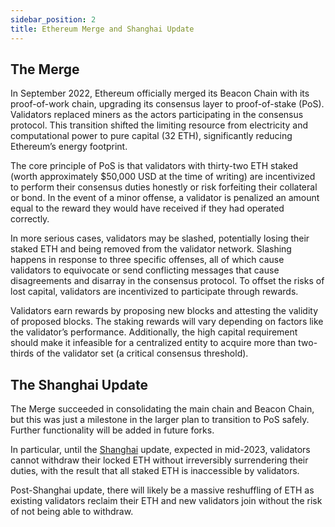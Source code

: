 ```yaml
---
sidebar_position: 2
title: Ethereum Merge and Shanghai Update
---
```


## The Merge

In September 2022, Ethereum officially merged its Beacon Chain with its proof-of-work chain, upgrading
its consensus layer to proof-of-stake (PoS). Validators replaced miners as the actors participating in
the consensus protocol. This transition shifted the limiting resource from electricity and computational
power to pure capital (32 ETH), significantly reducing Ethereum’s energy footprint.

The core principle of PoS is that validators with thirty-two ETH staked (worth approximately
$50,000 USD at the time of writing) are incentivized to perform their consensus duties honestly or
risk forfeiting their collateral or bond. In the event of a minor offense, a validator is penalized an
amount equal to the reward they would have received if they had operated correctly.

In more serious cases, validators may be slashed, potentially losing their staked ETH and being removed from the
validator network. Slashing happens in response to three specific offenses, all of which cause validators
to equivocate or send conflicting messages that cause disagreements and disarray in the consensus
protocol. To offset the risks of lost capital, validators are incentivized to participate through rewards.

Validators earn rewards by proposing new blocks and attesting the validity of proposed blocks. The
staking rewards will vary depending on factors like the validator’s performance. Additionally, the high
capital requirement should make it infeasible for a centralized entity to acquire more than two-thirds
of the validator set (a critical consensus threshold).

## The Shanghai Update

The Merge succeeded in consolidating the main chain and Beacon Chain, but this was just a milestone
in the larger plan to transition to PoS safely. Further functionality will be added in future forks.

In particular, until the [Shanghai](<(https://notes.ethereum.org/@launchpad/withdrawals-faq)>) update, expected in mid-2023, validators cannot withdraw their locked
ETH without irreversibly surrendering their duties, with the result that all staked ETH is inaccessible
by validators.

Post-Shanghai update, there will likely be a massive reshuffling of ETH as existing
validators reclaim their ETH and new validators join without the risk of not being able to withdraw.
